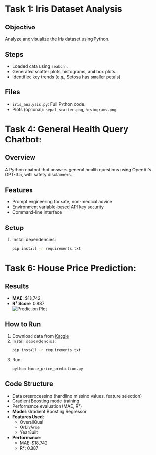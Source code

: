 # Task 1: Iris Dataset Analysis

## Objective
Analyze and visualize the Iris dataset using Python.

## Steps
- Loaded data using `seaborn`.
- Generated scatter plots, histograms, and box plots.
- Identified key trends (e.g., Setosa has smaller petals).

## Files
- `iris_analysis.py`: Full Python code.
- Plots (optional): `sepal_scatter.png`, `histograms.png`.


# Task 4: General Health Query Chatbot: 

## Overview
A Python chatbot that answers general health questions using OpenAI's GPT-3.5, with safety disclaimers.

## Features
- Prompt engineering for safe, non-medical advice
- Environment variable-based API key security
- Command-line interface

## Setup
1. Install dependencies:
   ```bash
   pip install -r requirements.txt 
   

# Task 6: House Price Prediction:

## Results
- **MAE**: $18,742
- **R² Score**: 0.887  
![Prediction Plot](results.png)

## How to Run
1. Download data from [Kaggle](https://www.kaggle.com/c/house-prices-advanced-regression-techniques/data)
2. Install dependencies:
   ```bash
   pip install -r requirements.txt
   ```
3. Run:
   ```bash
   python house_price_prediction.py
   ```

## Code Structure
- Data preprocessing (handling missing values, feature selection)
- Gradient Boosting model training
- Performance evaluation (MAE, R²)
- **Model**: Gradient Boosting Regressor
- **Features Used**: 
  - OverallQual
  - GrLivArea  
  - YearBuilt
- **Performance**:
  - MAE: $18,742
  - R²: 0.887